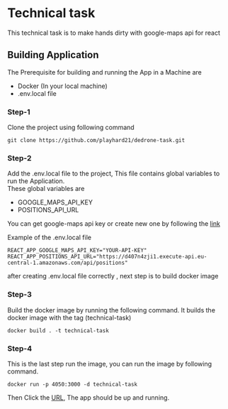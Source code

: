 # Technical task 
This technical task is to make hands dirty with google-maps api for react

## Building Application

The Prerequisite for building and running the App in a Machine are
- Docker (In your local machine)
- .env.local file

### Step-1

Clone the project using following command

```
git clone https://github.com/playhard21/dedrone-task.git
```

### Step-2

Add the .env.local file to the project, This file contains global variables to run the Application. <br>
These global variables are 
- GOOGLE_MAPS_API_KEY
- POSITIONS_API_URL

You can get google-maps api key or create new one by following the [link](https://developers.google.com/maps/documentation/javascript/get-api-key)

Example of the .env.local file

```dotenv
REACT_APP_GOOGLE_MAPS_API_KEY="YOUR-API-KEY"
REACT_APP_POSITIONS_API_URL="https://d407n4zji1.execute-api.eu-central-1.amazonaws.com/api/positions"
```

after creating .env.local file correctly , next step is to build docker image

### Step-3

Build the docker image by running the following command. It builds the docker image with the tag (technical-task)

```docker
docker build . -t technical-task
```

### Step-4

This is the last step run the image, you can run the image by following command.

```docker
docker run -p 4050:3000 -d technical-task
```

Then Click the [URL](http://localhost:4050/), The app should be up and running.
